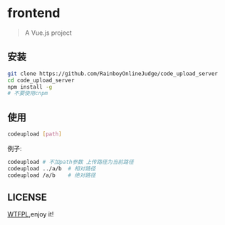 # frontend

> A Vue.js project

## 安装

```bash
git clone https://github.com/RainboyOnlineJudge/code_upload_server
cd code_upload_server
npm install -g
# 不要使用cnpm
```

## 使用

```bash
codeupload [path]
```

例子:

```bash
codeupload # 不加path参数 上传路径为当前路径
codeupload ../a/b  # 相对路径 
codeupload /a/b    # 绝对路径 
```

## LICENSE

[WTFPL](https://github.com/anak10thn/WTFPL),enjoy it!
